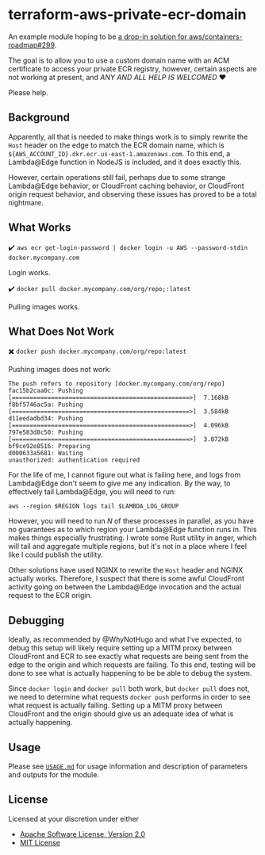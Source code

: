 # terraform-aws-private-ecr-domain

An example module hoping to be [a drop-in solution for aws/containers-roadmap#299][aws-containers-roadmap-299].

The goal is to allow you to use a custom domain name with an ACM certificate to access your private ECR registry,
however, certain aspects are not working at present, and _ANY AND ALL HELP IS WELCOMED_ ❤️

Please help.

## Background

Apparently, all that is needed to make things work is to simply rewrite the `Host` header on the edge to match the
ECR domain name, which is `${AWS_ACCOUNT_ID}.dkr.ecr.us-east-1.amazonaws.com`. To this end, a Lambda@Edge function in
NodeJS is included, and it does exactly this.

However, certain operations still fail, perhaps due to some strange Lambda@Edge behavior, or CloudFront caching
behavior, or CloudFront origin request behavior, and observing these issues has proved to be a total nightmare.

## What Works

✔️ `aws ecr get-login-password | docker login -u AWS --password-stdin docker.mycompany.com`

Login works.

✔️ `docker pull docker.mycompany.com/org/repo;:latest`

Pulling images works.

## What Does Not Work

✖️ `docker push docker.mycompany.com/org/repo:latest`

Pushing images does not work:

```text
The push refers to repository [docker.mycompany.com/org/repo]
fac15b2caa0c: Pushing [==================================================>]  7.168kB
f8bf5746ac5a: Pushing [==================================================>]  3.584kB
d11eedadbd34: Pushing [==================================================>]  4.096kB
797e583d8c50: Pushing [==================================================>]  3.072kB
bf9ce92e8516: Preparing 
d000633a5681: Waiting 
unauthorized: authentication required
```

For the life of me, I cannot figure out what is failing here, and logs from Lambda@Edge don't seem to give me any
indication. By the way, to effectively tail Lambda@Edge, you will need to run:

```
aws --region $REGION logs tail $LAMBDA_LOG_GROUP
```

However, you will need to run _N_ of these processes in parallel, as you have no guarantees as to which region your
Lambda@Edge function runs in. This makes things especially frustrating. I wrote some Rust utility in anger, which will
tail and aggregate multiple regions, but it's not in a place where I feel like I could publish the utility.

Other solutions have used NGINX to rewrite the `Host` header and NGINX actually works. Therefore, I suspect that there
is some awful CloudFront activity going on between the Lambda@Edge invocation and the actual request to the ECR origin.

## Debugging

Ideally, as recommended by @WhyNotHugo and what I've expected, to debug this setup will likely require setting up a
MITM proxy between CloudFront and ECR to see exactly what requests are being sent from the edge to the origin and which
requests are failing. To this end, testing will be done to see what is actually happening to be be able to debug the
system.

Since `docker login` and `docker pull` both work, but `docker pull` does not, we need to determine what requests
`docker push` performs in order to see what request is actually failing. Setting up a MITM proxy between CloudFront and
the origin should give us an adequate idea of what is actually happening.

## Usage

Please see [`USAGE.md`](./USAGE.md) for usage information and description of parameters and outputs for the module.

## License

Licensed at your discretion under either 

 - [Apache Software License, Version 2.0](./LICENSE-APACHE)
 - [MIT License](./LICENSE-MIT)

 [aws-containers-roadmap-299]: https://github.com/aws/containers-roadmap/issues/299
